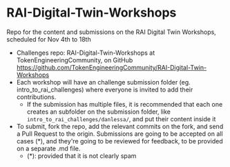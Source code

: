 # RAI-Digital-Twin-Workshops
Repo for the content and submissions on the RAI Digital Twin Workshops, scheduled for Nov 4th to 18th


- Challenges repo: RAI-Digital-Twin-Workshops at TokenEngineeringCommunity, on GitHub
https://github.com/TokenEngineeringCommunity/RAI-Digital-Twin-Workshops
- Each workshop will have an challenge submission folder (eg. intro_to_rai_challenges) where everyone is invited to add their contributions.
    - If the submission has multiple files, it is recommended that each one creates an subfolder on the submission folder, like `intro_to_rai_challenges/danlessa/`, and put their content inside it
- To submit, fork the repo, add the relevant commits on the fork, and send a Pull Request to the origin. Submissions are going to be accepted on all cases (*), and they're going to be reviewed for feedback, to be provided on a separate .md file.
    - (*): provided that it is not clearly spam
